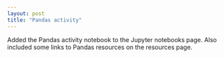 ```yaml
---
layout: post
title: "Pandas activity"
---
```


Added the Pandas activity notebook to the Jupyter notebooks page. Also included some links to Pandas resources on the resources page.